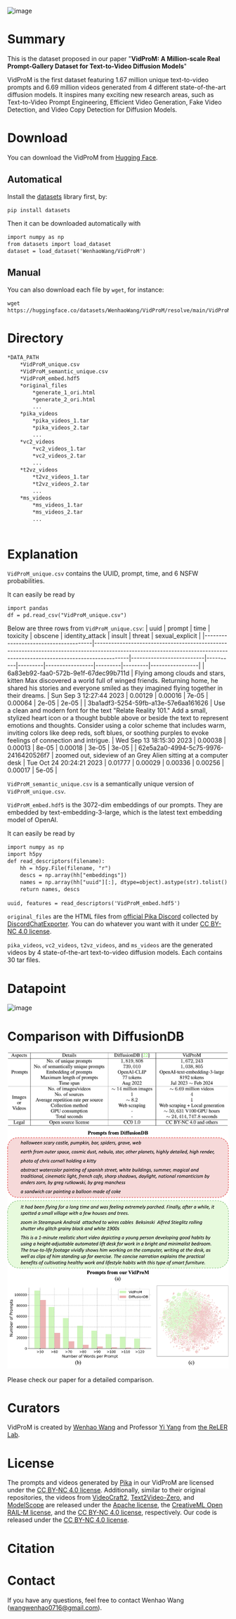 ![image](https://github.com/WangWenhao0716/VidProM/blob/main/teasor.png)

# Summary
This is the dataset proposed in our paper "**VidProM: A Million-scale Real Prompt-Gallery Dataset for Text-to-Video Diffusion Models**"

VidProM is the first dataset featuring 1.67 million unique text-to-video prompts and 6.69 million videos generated from 4 different state-of-the-art diffusion models.
It inspires many exciting new research areas, such as Text-to-Video Prompt Engineering, Efficient Video Generation, Fake Video Detection, and Video Copy Detection for Diffusion Models.

# Download
You can download the VidProM from [Hugging Face](https://huggingface.co/datasets/WenhaoWang/VidProM).

## Automatical
Install the [datasets](https://huggingface.co/docs/datasets/v1.15.1/installation.html) library first, by:
```
pip install datasets
```
Then it can be downloaded automatically with
```
import numpy as np
from datasets import load_dataset
dataset = load_dataset('WenhaoWang/VidProM')
```

## Manual

You can also download each file by ```wget```, for instance:
```
wget https://huggingface.co/datasets/WenhaoWang/VidProM/resolve/main/VidProM_unique.csv
```

# Directory
```
*DATA_PATH
    *VidProM_unique.csv
    *VidProM_semantic_unique.csv
    *VidProM_embed.hdf5
	*original_files
		*generate_1_ori.html
		*generate_2_ori.html
        ...
	*pika_videos
		*pika_videos_1.tar
		*pika_videos_2.tar
		...
    *vc2_videos
        *vc2_videos_1.tar
		*vc2_videos_2.tar
		...
    *t2vz_videos
        *t2vz_videos_1.tar
		*t2vz_videos_2.tar
		...
    *ms_videos
        *ms_videos_1.tar
		*ms_videos_2.tar
		...
    

```

# Explanation

``VidProM_unique.csv`` contains the UUID, prompt, time, and 6 NSFW probabilities.

It can easily be read by

```
import pandas
df = pd.read_csv("VidProM_unique.csv")
```

Below are three rows from ``VidProM_unique.csv``:
| uuid                                 | prompt                                                                                                                                                                 | time                     | toxicity | obscene | identity_attack | insult  | threat  | sexual_explicit |
|--------------------------------------|------------------------------------------------------------------------------------------------------------------------------------------------------------------------|--------------------------|----------|---------|-----------------|---------|---------|-----------------|
| 6a83eb92-faa0-572b-9e1f-67dec99b711d | Flying among clouds and stars, kitten Max discovered a world full of winged friends. Returning home, he shared his stories and everyone smiled as they imagined flying together in their dreams. | Sun Sep  3 12:27:44 2023 | 0.00129  | 0.00016 | 7e-05           | 0.00064 | 2e-05   | 2e-05           |
| 3ba1adf3-5254-59fb-a13e-57e6aa161626 | Use a clean and modern font for the text "Relate Reality 101." Add a small, stylized heart icon or a thought bubble above or beside the text to represent emotions and thoughts. Consider using a color scheme that includes warm, inviting colors like deep reds, soft blues, or soothing purples to evoke feelings of connection and intrigue. | Wed Sep 13 18:15:30 2023 | 0.00038  | 0.00013 | 8e-05           | 0.00018 | 3e-05   | 3e-05           |
| 62e5a2a0-4994-5c75-9976-2416420526f7 | zoomed out, sideview of an Grey Alien sitting at a computer desk                                                                                                       | Tue Oct 24 20:24:21 2023 | 0.01777  | 0.00029 | 0.00336         | 0.00256 | 0.00017 | 5e-05           |


``VidProM_semantic_unique.csv`` is a semantically unique version of ``VidProM_unique.csv``.

``VidProM_embed.hdf5`` is the 3072-dim embeddings of our prompts. They are embedded by text-embedding-3-large, which is the latest text embedding model of OpenAI.

It can easily be read by

```
import numpy as np
import h5py
def read_descriptors(filename):
    hh = h5py.File(filename, "r")
    descs = np.array(hh["embeddings"])
    names = np.array(hh["uuid"][:], dtype=object).astype(str).tolist()
    return names, descs

uuid, features = read_descriptors('VidProM_embed.hdf5')
```

``original_files`` are the HTML files from [official Pika Discord](https://discord.com/invite/pika) collected by [DiscordChatExporter](https://github.com/Tyrrrz/DiscordChatExporter). You can do whatever you want with it under [CC BY-NC 4.0 license](https://creativecommons.org/licenses/by-nc/4.0/deed.en).

``pika_videos``, ``vc2_videos``, ``t2vz_videos``, and ``ms_videos`` are the generated videos by 4 state-of-the-art text-to-video diffusion models. Each contains 30 tar files.


# Datapoint
![image](https://github.com/WangWenhao0716/VidProM/blob/main/datapoint.jpg)



# Comparison with DiffusionDB

![image](https://github.com/WangWenhao0716/VidProM/blob/main/compare_table.png)
![image](https://github.com/WangWenhao0716/VidProM/blob/main/compare_visual.png)

Please check our paper for a detailed comparison.

# Curators
VidProM is created by [Wenhao Wang](https://wangwenhao0716.github.io/) and Professor [Yi Yang](https://scholar.google.com/citations?user=RMSuNFwAAAAJ&hl=zh-CN) from [the ReLER Lab](https://reler.net/).

# License

The prompts and videos generated by [Pika](https://discord.com/invite/pika) in our VidProM are licensed under the [CC BY-NC 4.0 license](https://creativecommons.org/licenses/by-nc/4.0/deed.en). Additionally, similar to their original repositories, the videos from [VideoCraft2](https://github.com/AILab-CVC/VideoCrafter), [Text2Video-Zero](https://github.com/Picsart-AI-Research/Text2Video-Zero), and [ModelScope](https://huggingface.co/ali-vilab/modelscope-damo-text-to-video-synthesis) are released under the [Apache license](https://www.apache.org/licenses/LICENSE-2.0), the [CreativeML Open RAIL-M license](https://github.com/Picsart-AI-Research/Text2Video-Zero/blob/main/LICENSE), and the [CC BY-NC 4.0 license](https://creativecommons.org/licenses/by-nc/4.0/deed.en), respectively. Our code is released under the [CC BY-NC 4.0 license](https://creativecommons.org/licenses/by-nc/4.0/deed.en).


# Citation

# Contact

If you have any questions, feel free to contact Wenhao Wang (wangwenhao0716@gmail.com).
